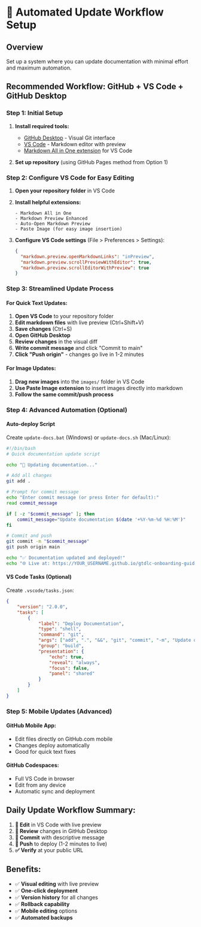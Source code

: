 # 🤖 Automated Update Workflow Setup

## Overview
Set up a system where you can update documentation with minimal effort and maximum automation.

## Recommended Workflow: GitHub + VS Code + GitHub Desktop

### Step 1: Initial Setup

1. **Install required tools:**
   - [GitHub Desktop](https://desktop.github.com/) - Visual Git interface
   - [VS Code](https://code.visualstudio.com/) - Markdown editor with preview
   - [Markdown All in One extension](https://marketplace.visualstudio.com/items?itemName=yzhang.markdown-all-in-one) for VS Code

2. **Set up repository** (using GitHub Pages method from Option 1)

### Step 2: Configure VS Code for Easy Editing

1. **Open your repository folder** in VS Code
2. **Install helpful extensions:**
   ```
   - Markdown All in One
   - Markdown Preview Enhanced
   - Auto-Open Markdown Preview
   - Paste Image (for easy image insertion)
   ```

3. **Configure VS Code settings** (File > Preferences > Settings):
   ```json
   {
     "markdown.preview.openMarkdownLinks": "inPreview",
     "markdown.preview.scrollPreviewWithEditor": true,
     "markdown.preview.scrollEditorWithPreview": true
   }
   ```

### Step 3: Streamlined Update Process

#### For Quick Text Updates:
1. **Open VS Code** to your repository folder
2. **Edit markdown files** with live preview (Ctrl+Shift+V)
3. **Save changes** (Ctrl+S)
4. **Open GitHub Desktop**
5. **Review changes** in the visual diff
6. **Write commit message** and click "Commit to main"
7. **Click "Push origin"** - changes go live in 1-2 minutes

#### For Image Updates:
1. **Drag new images** into the `images/` folder in VS Code
2. **Use Paste Image extension** to insert images directly into markdown
3. **Follow the same commit/push process**

### Step 4: Advanced Automation (Optional)

#### Auto-deploy Script
Create `update-docs.bat` (Windows) or `update-docs.sh` (Mac/Linux):

```bash
#!/bin/bash
# Quick documentation update script

echo "📝 Updating documentation..."

# Add all changes
git add .

# Prompt for commit message
echo "Enter commit message (or press Enter for default):"
read commit_message

if [ -z "$commit_message" ]; then
    commit_message="Update documentation $(date '+%Y-%m-%d %H:%M')"
fi

# Commit and push
git commit -m "$commit_message"
git push origin main

echo "✅ Documentation updated and deployed!"
echo "🌐 Live at: https://YOUR_USERNAME.github.io/gtdlc-onboarding-guide/"
```

#### VS Code Tasks (Optional)
Create `.vscode/tasks.json`:

```json
{
    "version": "2.0.0",
    "tasks": [
        {
            "label": "Deploy Documentation",
            "type": "shell",
            "command": "git",
            "args": ["add", ".", "&&", "git", "commit", "-m", "Update docs", "&&", "git", "push"],
            "group": "build",
            "presentation": {
                "echo": true,
                "reveal": "always",
                "focus": false,
                "panel": "shared"
            }
        }
    ]
}
```

### Step 5: Mobile Updates (Advanced)

#### GitHub Mobile App:
- Edit files directly on GitHub.com mobile
- Changes deploy automatically
- Good for quick text fixes

#### GitHub Codespaces:
- Full VS Code in browser
- Edit from any device
- Automatic sync and deployment

## Daily Update Workflow Summary:

1. **📝 Edit** in VS Code with live preview
2. **👀 Review** changes in GitHub Desktop
3. **💾 Commit** with descriptive message
4. **🚀 Push** to deploy (1-2 minutes to live)
5. **✅ Verify** at your public URL

## Benefits:
- ✅ **Visual editing** with live preview
- ✅ **One-click deployment**
- ✅ **Version history** for all changes
- ✅ **Rollback capability**
- ✅ **Mobile editing** options
- ✅ **Automated backups** 
